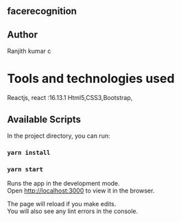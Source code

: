 ## facerecognition

## Author
Ranjith kumar c

# Tools and technologies used
Reactjs, react :16.13.1
Html5,CSS3,Bootstrap,

## Available Scripts

In the project directory, you can run:
### `yarn install`
### `yarn start`

Runs the app in the development mode.<br />
Open [http://localhost:3000](http://localhost:3000) to view it in the browser.

The page will reload if you make edits.<br />
You will also see any lint errors in the console.


